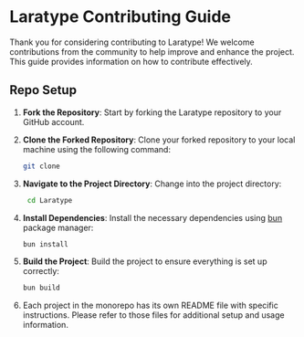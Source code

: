 # Laratype Contributing Guide

Thank you for considering contributing to Laratype! We welcome contributions from the community to help improve and enhance the project. This guide provides information on how to contribute effectively.

## Repo Setup

1. **Fork the Repository**: Start by forking the Laratype repository to your GitHub account.

2. **Clone the Forked Repository**: Clone your forked repository to your local machine using the following command:

   ```bash
   git clone
   ```

3. **Navigate to the Project Directory**: Change into the project directory:

   ```bash
    cd Laratype
    ```

4. **Install Dependencies**: Install the necessary dependencies using [bun](https://bun.com/docs/installation) package manager:

   ```bash
   bun install
   ```

5. **Build the Project**: Build the project to ensure everything is set up correctly:

   ```bash
   bun build
   ```

6. Each project in the monorepo has its own README file with specific instructions. Please refer to those files for additional setup and usage information.